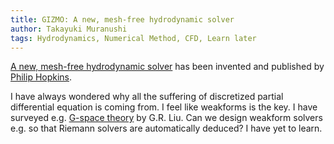 ```yaml
---
title: GIZMO: A new, mesh-free hydrodynamic solver
author: Takayuki Muranushi
tags: Hydrodynamics, Numerical Method, CFD, Learn later
---
```


[A new, mesh-free hydrodynamic solver](http://arxiv.org/abs/1409.7395) has been invented and published
by [Philip Hopkins](http://www.tapir.caltech.edu/~phopkins/Site/Welcome.html).

I have always wondered why all the suffering of discretized partial differential equation is coming from.
I feel like weakforms is the key. I have surveyed e.g.
[G-space theory](https://www.google.co.jp/search?q=g+space+theory) by G.R. Liu.
Can we design weakform solvers e.g. so that Riemann solvers are automatically deduced? I have yet
to learn.
